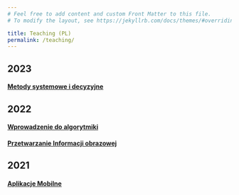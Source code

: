 ```yaml
---
# Feel free to add content and custom Front Matter to this file.
# To modify the layout, see https://jekyllrb.com/docs/themes/#overriding-theme-defaults

title: Teaching (PL)
permalink: /teaching/
---
```

## 2023
#### [Metody systemowe i decyzyjne](courses/2023/msid.md)

## 2022
#### [Wprowadzenie do algorytmiki](courses/2022/wda.md)
#### [Przetwarzanie Informacji obrazowej](courses/2022/pio.md)

## 2021
#### [Aplikacje Mobilne](courses/2021/am.md)
